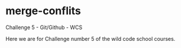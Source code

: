 # merge-conflits
Challenge 5 - Git/Github - WCS

Here we are for Challenge number 5 of the wild code school courses.
